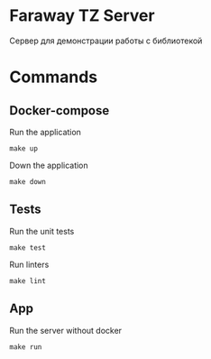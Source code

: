 # Faraway TZ Server

Сервер для демонстрации работы с библиотекой

# Commands 

## Docker-compose

Run the application
```
make up
```

Down the application
```
make down
```

## Tests

Run the unit tests
```
make test
```

Run linters
```
make lint
```

## App

Run the server without docker
```
make run
```
